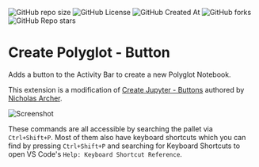 ![GitHub repo size](https://img.shields.io/github/repo-size/mg0x7BE/vscode-create-polyglot)
![GitHub License](https://img.shields.io/github/license/mg0x7BE/vscode-create-polyglot)
![GitHub Created At](https://img.shields.io/github/created-at/mg0x7BE/vscode-create-polyglot)
![GitHub forks](https://img.shields.io/github/forks/mg0x7BE/vscode-create-polyglot)
![GitHub Repo stars](https://img.shields.io/github/stars/mg0x7BE/vscode-create-polyglot)

# Create Polyglot - Button

Adds a button to the Activity Bar to create a new Polyglot Notebook.

This extension is a modification of [Create Jupyter - Buttons](https://github.com/thehappycheese/vscode-create-jupyter) authored by [Nicholas Archer](https://engineernick.com/).

![Screenshot](https://github.com/mg0x7BE/vscode-create-polyglot/raw/master/resources/screenshot.jpg)

These commands are all accessible by searching the pallet via `Ctrl+Shift+P`.
Most of them also have keyboard shortcuts which you can find by pressing
`Ctrl+Shift+P` and searching for Keyboard Shortcuts to open VS Code's
`Help: Keyboard Shortcut Reference`.

